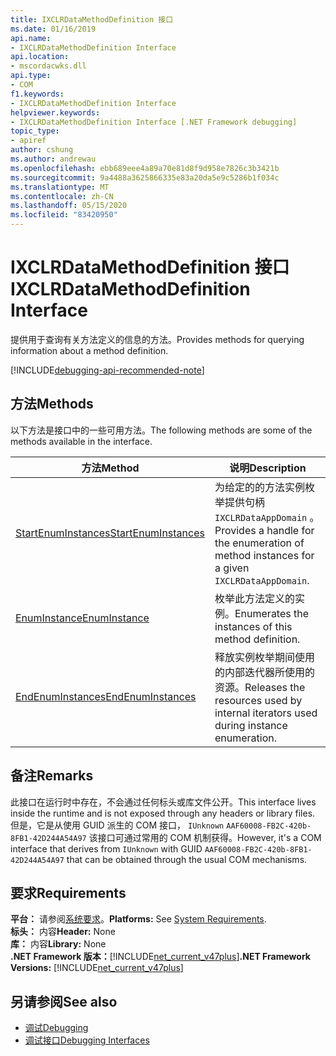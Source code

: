```yaml
---
title: IXCLRDataMethodDefinition 接口
ms.date: 01/16/2019
api.name:
- IXCLRDataMethodDefinition Interface
api.location:
- mscordacwks.dll
api.type:
- COM
f1.keywords:
- IXCLRDataMethodDefinition Interface
helpviewer.keywords:
- IXCLRDataMethodDefinition Interface [.NET Framework debugging]
topic_type:
- apiref
author: cshung
ms.author: andrewau
ms.openlocfilehash: ebb689eee4a89a70e81d8f9d958e7826c3b3421b
ms.sourcegitcommit: 9a4488a3625866335e83a20da5e9c5286b1f034c
ms.translationtype: MT
ms.contentlocale: zh-CN
ms.lasthandoff: 05/15/2020
ms.locfileid: "83420950"
---
```

# <a name="ixclrdatamethoddefinition-interface"></a><span data-ttu-id="a4e8c-102">IXCLRDataMethodDefinition 接口</span><span class="sxs-lookup"><span data-stu-id="a4e8c-102">IXCLRDataMethodDefinition Interface</span></span>

<span data-ttu-id="a4e8c-103">提供用于查询有关方法定义的信息的方法。</span><span class="sxs-lookup"><span data-stu-id="a4e8c-103">Provides methods for querying information about a method definition.</span></span>

[!INCLUDE[debugging-api-recommended-note](../../../../includes/debugging-api-recommended-note.md)]

## <a name="methods"></a><span data-ttu-id="a4e8c-104">方法</span><span class="sxs-lookup"><span data-stu-id="a4e8c-104">Methods</span></span>

<span data-ttu-id="a4e8c-105">以下方法是接口中的一些可用方法。</span><span class="sxs-lookup"><span data-stu-id="a4e8c-105">The following methods are some of the methods available in the interface.</span></span>

| <span data-ttu-id="a4e8c-106">方法</span><span class="sxs-lookup"><span data-stu-id="a4e8c-106">Method</span></span>                                                                                                                          | <span data-ttu-id="a4e8c-107">说明</span><span class="sxs-lookup"><span data-stu-id="a4e8c-107">Description</span></span>                                                                                 |
| ------------------------------------------------------------------------------------------------------------------------------- | ------------------------------------------------------------------------------------------- |
| [<span data-ttu-id="a4e8c-108">StartEnumInstances</span><span class="sxs-lookup"><span data-stu-id="a4e8c-108">StartEnumInstances</span></span>](ixclrdatamethoddefinition-startenuminstances-method.md) | <span data-ttu-id="a4e8c-109">为给定的的方法实例枚举提供句柄 `IXCLRDataAppDomain` 。</span><span class="sxs-lookup"><span data-stu-id="a4e8c-109">Provides a handle for the enumeration of method instances for a given `IXCLRDataAppDomain`.</span></span> |
| [<span data-ttu-id="a4e8c-110">EnumInstance</span><span class="sxs-lookup"><span data-stu-id="a4e8c-110">EnumInstance</span></span>](ixclrdatamethoddefinition-enuminstance-method.md)             | <span data-ttu-id="a4e8c-111">枚举此方法定义的实例。</span><span class="sxs-lookup"><span data-stu-id="a4e8c-111">Enumerates the instances of this method definition.</span></span>                                         |
| [<span data-ttu-id="a4e8c-112">EndEnumInstances</span><span class="sxs-lookup"><span data-stu-id="a4e8c-112">EndEnumInstances</span></span>](ixclrdatamethoddefinition-endenuminstances-method.md)     | <span data-ttu-id="a4e8c-113">释放实例枚举期间使用的内部迭代器所使用的资源。</span><span class="sxs-lookup"><span data-stu-id="a4e8c-113">Releases the resources used by internal iterators used during instance enumeration.</span></span>         |

## <a name="remarks"></a><span data-ttu-id="a4e8c-114">备注</span><span class="sxs-lookup"><span data-stu-id="a4e8c-114">Remarks</span></span>

<span data-ttu-id="a4e8c-115">此接口在运行时中存在，不会通过任何标头或库文件公开。</span><span class="sxs-lookup"><span data-stu-id="a4e8c-115">This interface lives inside the runtime and is not exposed through any headers or library files.</span></span> <span data-ttu-id="a4e8c-116">但是，它是从使用 GUID 派生的 COM 接口， `IUnknown` `AAF60008-FB2C-420b-8FB1-42D244A54A97` 该接口可通过常用的 COM 机制获得。</span><span class="sxs-lookup"><span data-stu-id="a4e8c-116">However, it's a COM interface that derives from `IUnknown` with GUID `AAF60008-FB2C-420b-8FB1-42D244A54A97` that can be obtained through the usual COM mechanisms.</span></span>

## <a name="requirements"></a><span data-ttu-id="a4e8c-117">要求</span><span class="sxs-lookup"><span data-stu-id="a4e8c-117">Requirements</span></span>

<span data-ttu-id="a4e8c-118">**平台：** 请参阅[系统要求](../../get-started/system-requirements.md)。</span><span class="sxs-lookup"><span data-stu-id="a4e8c-118">**Platforms:** See [System Requirements](../../get-started/system-requirements.md).</span></span>  
<span data-ttu-id="a4e8c-119">**标头：** 内容</span><span class="sxs-lookup"><span data-stu-id="a4e8c-119">**Header:** None</span></span>  
<span data-ttu-id="a4e8c-120">**库：** 内容</span><span class="sxs-lookup"><span data-stu-id="a4e8c-120">**Library:** None</span></span>  
<span data-ttu-id="a4e8c-121">**.NET Framework 版本：**[!INCLUDE[net_current_v47plus](../../../../includes/net-current-v47plus.md)]</span><span class="sxs-lookup"><span data-stu-id="a4e8c-121">**.NET Framework Versions:** [!INCLUDE[net_current_v47plus](../../../../includes/net-current-v47plus.md)]</span></span>  

## <a name="see-also"></a><span data-ttu-id="a4e8c-122">另请参阅</span><span class="sxs-lookup"><span data-stu-id="a4e8c-122">See also</span></span>

- [<span data-ttu-id="a4e8c-123">调试</span><span class="sxs-lookup"><span data-stu-id="a4e8c-123">Debugging</span></span>](index.md)
- [<span data-ttu-id="a4e8c-124">调试接口</span><span class="sxs-lookup"><span data-stu-id="a4e8c-124">Debugging Interfaces</span></span>](debugging-interfaces.md)
